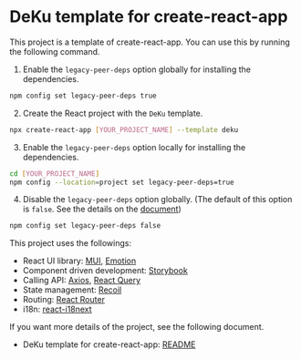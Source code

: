 # DeKu template for create-react-app

This project is a template of create-react-app. You can use this by running the following command.

1. Enable the `legacy-peer-deps` option globally for installing the dependencies.

```bash
npm config set legacy-peer-deps true
```

2. Create the React project with the `DeKu` template.

```bash
npx create-react-app [YOUR_PROJECT_NAME] --template deku
```

3. Enable the `legacy-peer-deps` option locally for installing the dependencies.

```bash
cd [YOUR_PROJECT_NAME]
npm config --location=project set legacy-peer-deps=true
```

4. Disable the `legacy-peer-deps` option globally. (The default of this option is `false`. See the details on the [document](https://docs.npmjs.com/cli/v7/using-npm/config#legacy-peer-deps))

```bash
npm config set legacy-peer-deps false
```

This project uses the followings:

- React UI library: [MUI](https://mui.com/), [Emotion](https://emotion.sh/)
- Component driven development: [Storybook](https://storybook.js.org/)
- Calling API: [Axios](https://axios-http.com/), [React Query](https://tanstack.com/query/v4/)
- State management: [Recoil](https://recoiljs.org/)
- Routing: [React Router](https://reactrouter.com/)
- i18n: [react-i18next](https://github.com/i18next/react-i18next)

If you want more details of the project, see the following document.

- DeKu template for create-react-app: [README](./template/README.md)

```

```
